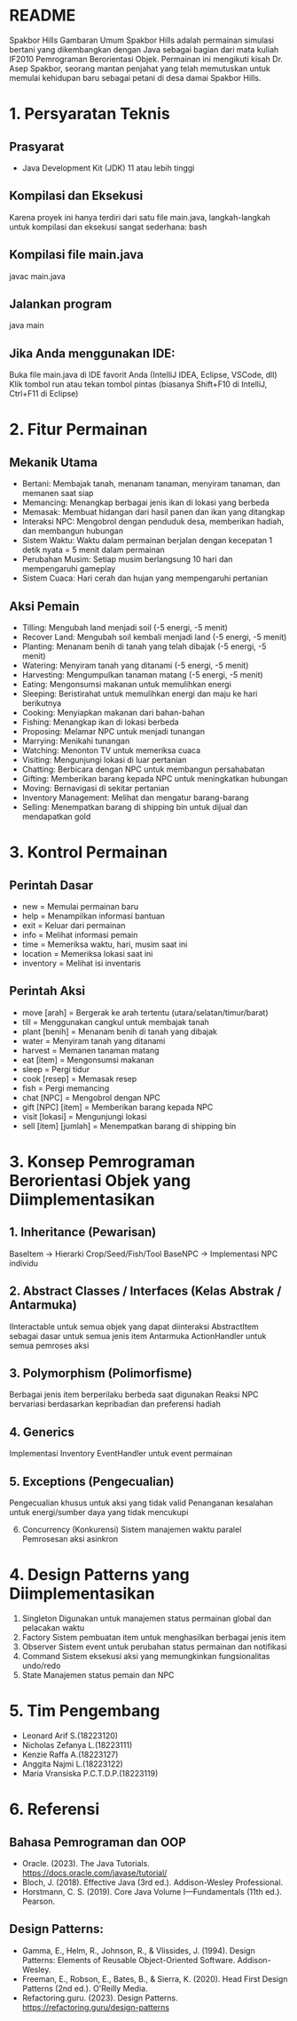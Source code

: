 # README
Spakbor Hills
Gambaran Umum
Spakbor Hills adalah permainan simulasi bertani yang dikembangkan dengan Java sebagai bagian dari mata kuliah IF2010 Pemrograman Berorientasi Objek. Permainan ini mengikuti kisah Dr. Asep Spakbor, seorang mantan penjahat yang telah memutuskan untuk memulai kehidupan baru sebagai petani di desa damai Spakbor Hills.

# 1. Persyaratan Teknis
## Prasyarat
- Java Development Kit (JDK) 11 atau lebih tinggi
## Kompilasi dan Eksekusi
Karena proyek ini hanya terdiri dari satu file main.java, langkah-langkah untuk kompilasi dan eksekusi sangat sederhana:
bash
## Kompilasi file main.java
javac main.java

## Jalankan program
java main

## Jika Anda menggunakan IDE:
Buka file main.java di IDE favorit Anda (IntelliJ IDEA, Eclipse, VSCode, dll)
Klik tombol run atau tekan tombol pintas (biasanya Shift+F10 di IntelliJ, Ctrl+F11 di Eclipse)

# 2. Fitur Permainan
## Mekanik Utama
- Bertani: Membajak tanah, menanam tanaman, menyiram tanaman, dan memanen saat siap
- Memancing: Menangkap berbagai jenis ikan di lokasi yang berbeda
- Memasak: Membuat hidangan dari hasil panen dan ikan yang ditangkap
- Interaksi NPC: Mengobrol dengan penduduk desa, memberikan hadiah, dan membangun hubungan
- Sistem Waktu: Waktu dalam permainan berjalan dengan kecepatan 1 detik nyata = 5 menit dalam permainan
- Perubahan Musim: Setiap musim berlangsung 10 hari dan mempengaruhi gameplay
- Sistem Cuaca: Hari cerah dan hujan yang mempengaruhi pertanian

## Aksi Pemain
- Tilling: Mengubah land menjadi soil (-5 energi, -5 menit)
- Recover Land: Mengubah soil kembali menjadi land (-5 energi, -5 menit)
- Planting: Menanam benih di tanah yang telah dibajak (-5 energi, -5 menit)
- Watering: Menyiram tanah yang ditanami (-5 energi, -5 menit)
- Harvesting: Mengumpulkan tanaman matang (-5 energi, -5 menit)
- Eating: Mengonsumsi makanan untuk memulihkan energi
- Sleeping: Beristirahat untuk memulihkan energi dan maju ke hari berikutnya
- Cooking: Menyiapkan makanan dari bahan-bahan
- Fishing: Menangkap ikan di lokasi berbeda
- Proposing: Melamar NPC untuk menjadi tunangan
- Marrying: Menikahi tunangan
- Watching: Menonton TV untuk memeriksa cuaca
- Visiting: Mengunjungi lokasi di luar pertanian
- Chatting: Berbicara dengan NPC untuk membangun persahabatan
- Gifting: Memberikan barang kepada NPC untuk meningkatkan hubungan
- Moving: Bernavigasi di sekitar pertanian
- Inventory Management: Melihat dan mengatur barang-barang
- Selling: Menempatkan barang di shipping bin untuk dijual dan mendapatkan gold

# 3. Kontrol Permainan
## Perintah Dasar
- new = Memulai permainan baru
- help = Menampilkan informasi bantuan
- exit = Keluar dari permainan
- info = Melihat informasi pemain
- time = Memeriksa waktu, hari, musim saat ini
- location = Memeriksa lokasi saat ini
- inventory = Melihat isi inventaris

## Perintah Aksi
- move [arah] = Bergerak ke arah tertentu (utara/selatan/timur/barat)
- till = Menggunakan cangkul untuk membajak tanah
- plant [benih] = Menanam benih di tanah yang dibajak
- water = Menyiram tanah yang ditanami
- harvest = Memanen tanaman matang
- eat [item] = Mengonsumsi makanan
- sleep = Pergi tidur
- cook [resep] = Memasak resep
- fish = Pergi memancing
- chat [NPC] = Mengobrol dengan NPC
- gift [NPC] [item] = Memberikan barang kepada NPC
- visit [lokasi] = Mengunjungi lokasi
- sell [item] [jumlah] = Menempatkan barang di shipping bin

# 3. Konsep Pemrograman Berorientasi Objek yang Diimplementasikan
## 1. Inheritance (Pewarisan)
BaseItem → Hierarki Crop/Seed/Fish/Tool
BaseNPC → Implementasi NPC individu

## 2. Abstract Classes / Interfaces (Kelas Abstrak / Antarmuka)
IInteractable untuk semua objek yang dapat diinteraksi
AbstractItem sebagai dasar untuk semua jenis item
Antarmuka ActionHandler untuk semua pemroses aksi

## 3. Polymorphism (Polimorfisme)
Berbagai jenis item berperilaku berbeda saat digunakan
Reaksi NPC bervariasi berdasarkan kepribadian dan preferensi hadiah

## 4. Generics
Implementasi Inventory<T extends Item>
EventHandler<T extends Event> untuk event permainan

## 5. Exceptions (Pengecualian)
Pengecualian khusus untuk aksi yang tidak valid
Penanganan kesalahan untuk energi/sumber daya yang tidak mencukupi

6. Concurrency (Konkurensi)
Sistem manajemen waktu paralel
Pemrosesan aksi asinkron

# 4. Design Patterns yang Diimplementasikan
1. Singleton
Digunakan untuk manajemen status permainan global dan pelacakan waktu
2. Factory
Sistem pembuatan item untuk menghasilkan berbagai jenis item
3. Observer
Sistem event untuk perubahan status permainan dan notifikasi
4. Command
Sistem eksekusi aksi yang memungkinkan fungsionalitas undo/redo
5. State
Manajemen status pemain dan NPC

# 5. Tim Pengembang
- Leonard Arif S.(18223120)
- Nicholas Zefanya L.(18223111)
- Kenzie Raffa A.(18223127)
- Anggita Najmi L.(18223122)
- Maria Vransiska P.C.T.D.P.(18223119)

# 6. Referensi
## Bahasa Pemrograman dan OOP
- Oracle. (2023). The Java Tutorials. https://docs.oracle.com/javase/tutorial/
- Bloch, J. (2018). Effective Java (3rd ed.). Addison-Wesley Professional.
- Horstmann, C. S. (2019). Core Java Volume I—Fundamentals (11th ed.). Pearson.

## Design Patterns:
- Gamma, E., Helm, R., Johnson, R., & Vlissides, J. (1994). Design Patterns: Elements of Reusable Object-Oriented Software. Addison-Wesley.
- Freeman, E., Robson, E., Bates, B., & Sierra, K. (2020). Head First Design Patterns (2nd ed.). O'Reilly Media.
- Refactoring.guru. (2023). Design Patterns. https://refactoring.guru/design-patterns
